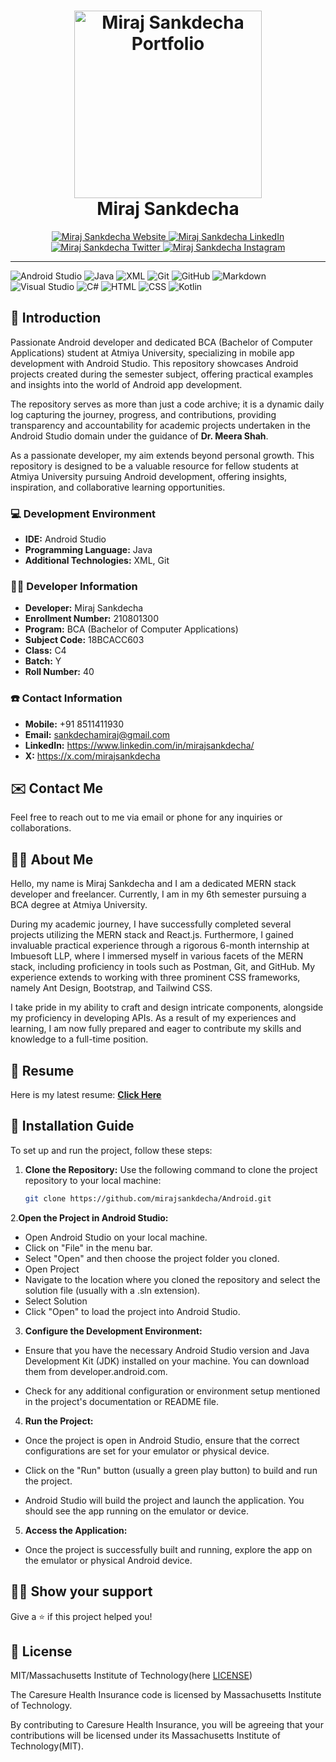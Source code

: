 <h1 align="center">
<a href="https://portfolio-master-sable-seven.vercel.app/" target="_blank">
<img src="https://cdn.neowin.com/news/images/uploaded/2023/04/1681430710_android-studio-logo-hero_itvlb9sxwyxu.jpg" alt="Miraj Sankdecha Portfolio" width="300">
</a>
<br>
Miraj Sankdecha
</h1>

<p align="center">
<a href="https://portfolio-master-sable-seven.vercel.app/" target="_blank">
<img src="https://img.shields.io/badge/Website-DC143C?style=for-the-badge&logo=medium&logoColor=white" alt="Miraj Sankdecha Website" />
</a>
<a href="https://www.linkedin.com/in/mirajsankdecha/" target="_blank">
<img src="https://img.shields.io/badge/LinkedIn-0077B5?style=for-the-badge&logo=linkedin&logoColor=white" alt="Miraj Sankdecha LinkedIn" />
</a>
<a href="https://twitter.com/mirajsankdecha" target="_blank">
<img src="https://img.shields.io/badge/Twitter-1DA1F2?style=for-the-badge&logo=twitter&logoColor=white" alt="Miraj Sankdecha Twitter" />
</a>
<a href="https://www.instagram.com/mirajgajjar731/?igshid=MzNlNGNkZWQ4Mg%3D%3D" target="_blank">
<img src="https://img.shields.io/badge/Instagram-fe4164?style=for-the-badge&logo=instagram&logoColor=white" alt="Miraj Sankdecha Instagram" />
</a> 
</p>

-- -

![Android Studio](https://img.shields.io/badge/Android_Studio-3DDC84?style=for-the-badge&logo=android&logoColor=white)
![Java](https://img.shields.io/badge/Java-007396?style=for-the-badge&logo=java&logoColor=white)
![XML](https://img.shields.io/badge/XML-20232A?style=for-the-badge&logo=xml&logoColor=white)
![Git](https://img.shields.io/badge/Git-F05032?style=for-the-badge&logo=git&logoColor=white)
![GitHub](https://img.shields.io/badge/GitHub-181717?style=for-the-badge&logo=github&logoColor=white)
![Markdown](https://img.shields.io/badge/Markdown-000000?style=for-the-badge&logo=markdown&logoColor=white)
![Visual Studio](https://img.shields.io/badge/Visual_Studio-5C2D91?style=for-the-badge&logo=visual%20studio&logoColor=white)
![C#](https://img.shields.io/badge/C%23-239120?style=for-the-badge&logo=c-sharp&logoColor=white)
![HTML](https://img.shields.io/badge/HTML5-E34F26?style=for-the-badge&logo=html5&logoColor=white)
![CSS](https://img.shields.io/badge/CSS-1572B6?style=for-the-badge&logo=css3&logoColor=white)
![Kotlin](https://img.shields.io/badge/Kotlin-0095D5?style=for-the-badge&logo=kotlin&logoColor=white)


## :pushpin: Introduction

Passionate Android developer and dedicated BCA (Bachelor of Computer Applications) student at Atmiya University, specializing in mobile app development with Android Studio. This repository showcases Android projects created during the semester subject, offering practical examples and insights into the world of Android app development.

The repository serves as more than just a code archive; it is a dynamic daily log capturing the journey, progress, and contributions, providing transparency and accountability for academic projects undertaken in the Android Studio domain under the guidance of **Dr. Meera Shah**.

As a passionate developer, my aim extends beyond personal growth. This repository is designed to be a valuable resource for fellow students at Atmiya University pursuing Android development, offering insights, inspiration, and collaborative learning opportunities.

### :computer: Development Environment

- **IDE:** Android Studio
- **Programming Language:** Java
- **Additional Technologies:** XML, Git

### :man_technologist: Developer Information

- **Developer:** Miraj Sankdecha
- **Enrollment Number:** 210801300
- **Program:** BCA (Bachelor of Computer Applications)
- **Subject Code:** 18BCACC603
- **Class:** C4
- **Batch:** Y
- **Roll Number:** 40

### :phone: Contact Information

- **Mobile:** +91 8511411930
- **Email:** sankdechamiraj@gmail.com
- **LinkedIn:** https://www.linkedin.com/in/mirajsankdecha/
- **X:** https://x.com/mirajsankdecha

## :envelope: Contact Me

Feel free to reach out to me via email or phone for any inquiries or collaborations.

## :man_technologist: About Me

Hello, my name is Miraj Sankdecha and I am a dedicated MERN stack developer and freelancer. Currently, I am in my 6th semester pursuing a BCA degree at Atmiya University.

During my academic journey, I have successfully completed several projects utilizing the MERN stack and React.js. Furthermore, I gained invaluable practical experience through a rigorous 6-month internship at Imbuesoft LLP, where I immersed myself in various facets of the MERN stack, including proficiency in tools such as Postman, Git, and GitHub. My experience extends to working with three prominent CSS frameworks, namely Ant Design, Bootstrap, and Tailwind CSS.

I take pride in my ability to craft and design intricate components, alongside my proficiency in developing APIs. As a result of my experiences and learning, I am now fully prepared and eager to contribute my skills and knowledge to a full-time position.

## :page_facing_up: Resume

Here is my latest resume: **[Click Here](https://drive.google.com/file/d/1HO9p2HsdqrXpN-08T3BGXHhwezY6YALH/view)**

## :wrench: Installation Guide

To set up and run the project, follow these steps:

1. **Clone the Repository:** Use the following command to clone the project repository to your local machine:

   ```bash
   git clone https://github.com/mirajsankdecha/Android.git
2.**Open the Project in Android Studio:**
- Open Android Studio on your local machine.
- Click on "File" in the menu bar.
- Select "Open" and then choose the project folder you cloned.
- Open Project
- Navigate to the location where you cloned the repository and select the solution file (usually with a .sln extension).
- Select Solution
- Click "Open" to load the project into Android Studio.

3. **Configure the Development Environment:**
- Ensure that you have the necessary Android Studio version and Java Development Kit (JDK) installed on your machine. You can download them from developer.android.com.

- Check for any additional configuration or environment setup mentioned in the project's documentation or README file.

4. **Run the Project:**
- Once the project is open in Android Studio, ensure that the correct configurations are set for your emulator or physical device.

- Click on the "Run" button (usually a green play button) to build and run the project.

- Android Studio will build the project and launch the application. You should see the app running on the emulator or device.

5. **Access the Application:**
- Once the project is successfully built and running, explore the app on the emulator or physical Android device.
## :man_astronaut: Show your support

Give a ⭐️ if this project helped you!

## :page_facing_up: License

MIT/Massachusetts Institute of Technology(here [LICENSE](https://github.com/mirajsankdecha/Android/blob/main/LICENSE))

The Caresure Health Insurance code is licensed by Massachusetts Institute of Technology.

By contributing to Caresure Health Insurance, you will be agreeing that your contributions will be licensed under its Massachusetts Institute of Technology(MIT).
